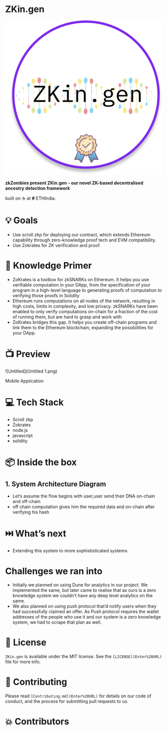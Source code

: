 # ZKin.gen

![Untitled](Untitled.png)

**zkZombies present ZKin.gen - our novel ZK-based decentralised ancestry detection framework**  

built on ☕ at **#** ETHIndia.
 

# 💡 Goals

- Use scroll zkp for deploying our contract, which extends Ethereum capability through zero-knowledge proof tech and EVM compatibility.
- Use Zokrates for ZK verification and proof.

# 🧠 Knowledge Primer

- ZoKrates is a toolbox for zkSNARKs on Ethereum. It helps you use verifiable computation in your DApp, from the specification of your program in a high-level language to generating proofs of computation to verifying those proofs in Solidity
- Ethereum runs computations on all nodes of the network, resulting in high costs, limits in complexity, and low privacy. zkSNARKs have been enabled to only verify computations on-chain for a fraction of the cost of running them, but are hard to grasp and work with
- ZoKrates bridges this gap. It helps you create off-chain programs and link them to the Ethereum blockchain, expanding the possibilities for your DApp.

# 📺 Preview

![Untitled](Untitled 1.png)

Mobile Application

# 💻 Tech Stack

- Scroll zkp
- Zokrates
- node.js
- javascript
- solidity

# 📦 Inside the box

## 1. System Architecture Diagram

- Let’s assume the flow begins with user,user send their DNA on-chain and off-chain
- off chain computation gives him the required data and on-chain after verifying his hash

## 

# ⏭️ What’s next

- Extending this system to more sophististicated systems.

# Challenges we ran into

- Initially we planned on using Dune for analytics in our project. We implemented the same, but later came to realise that as ours is a zero knowledge system we couldn’t have any deep level analytics on the same.
- We also planned on using push protocol that’d notify users when they had successfully claimed an offer. As Push protocol requires the wallet addresses of the people who use it and our system is a zero knowledge system, we had to scrape that plan as well.

# 📜 License

`ZKin.gen` is available under the MIT license. See the `[LICENSE](Enter%20URL)` file for more info.

# 🤝 Contributing

Please read `[Contributing.md](Enter%20URL)` for details on our code of conduct, and the process for submitting pull requests to us.

# 💥 Contributors

# 

##

